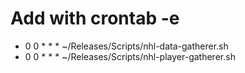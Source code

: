 # Add with crontab -e
+ 0 0 * * * ~/Releases/Scripts/nhl-data-gatherer.sh
+ 0 0 * * * ~/Releases/Scripts/nhl-player-gatherer.sh